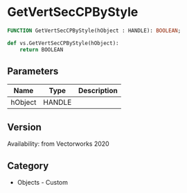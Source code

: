 # GetVertSecCPByStyle

```pascal
FUNCTION GetVertSecCPByStyle(hObject : HANDLE): BOOLEAN;
```

```python
def vs.GetVertSecCPByStyle(hObject):
    return BOOLEAN
```

## Parameters
|Name|Type|Description|
|---|---|---|
|hObject|HANDLE|   |

## Version
Availability: from Vectorworks 2020

## Category
* Objects - Custom

